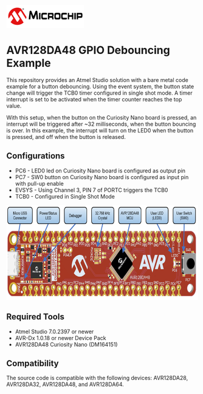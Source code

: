 <img src="images/microchiptechnologyinc.png" height="60">

# AVR128DA48 GPIO Debouncing Example

This repository provides an Atmel Studio solution with a bare metal code example for a button debouncing. Using the event system, the button state change will trigger the TCB0 timer configured in single shot mode. A timer interrupt is set to be activated when the timer counter reaches the top value.

With this setup, when the button on the Curiosity Nano board is pressed, an interrupt will be triggered after ~32 milliseconds, when the button bouncing is over. In this example, the interrupt will turn on the LED0 when the button is pressed, and off when the button is released.


## Configurations

- PC6 - LED0 led on Curiosity Nano board is configured as output pin
- PC7 - SW0 button on Curiosity Nano board is configured as input pin with pull-up enable
- EVSYS - Using Channel 3, PIN 7 of PORTC triggers the TCB0
- TCB0 - Configured in Single Shot Mode

<img src="images/AVR128DA48_CNANO_instructions.PNG" height="250">

## Required Tools

- Atmel Studio 7.0.2397 or newer
- AVR-Dx 1.0.18 or newer Device Pack
- AVR128DA48 Curiosity Nano (DM164151)

## Compatibility
The source code is compatible with the following devices: AVR128DA28, AVR128DA32, AVR128DA48, and AVR128DA64.
